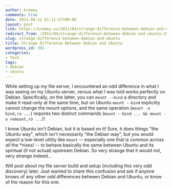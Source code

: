 ```yaml
---
author: kromey
comments: true
date: 2011-04-12 01:11:57+00:00
layout: post
link: https://kromey.us/2011/04/strange-difference-between-debian-and-ubuntu-391.html
redirect_from: /2011/04/strange-difference-between-debian-and-ubuntu-391.html
slug: strange-difference-between-debian-and-ubuntu
title: Strange Difference Between Debian and Ubuntu
wordpress_id: 391
categories:
- Tech
tags:
- debian
- ubuntu
---
```


While setting up my file server, I encountered an odd difference in what I was seeing on my Ubuntu server, versus what I was told works perfectly on Debian. Specifically, on the latter, you can `mount --bind` a directory and make it read-only at the same time, but on Ubuntu `mount --bind` explicitly cannot change the mount options, and the same operation (`mount -o bind,ro ...`) requires two distinct commands (`mount --bind ... && mount -o remount,ro ...`)!

I know Ubuntu isn't Debian, but it is based on it! Sure, it does things "the Ubuntu way", which isn't necessarily "the Debian way", but you would expect a low-level utility like `mount` -- especially one that is common across _all_ the *nixes! -- to behave basically the same between Ubuntu and its spiritual (if not actual) upstream Debian. So very strange that it would not, very strange indeed...

Will post about my file server build and setup (including this very odd discovery) later. Just wanted to share this confusion and ask if anyone knows of any other odd differences between Debian and Ubuntu, or know of the reason for this one.
